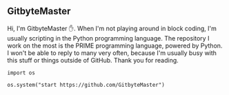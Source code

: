 ## GitbyteMaster
Hi, I'm GitbyteMaster ✋. When I'm not playing around in block coding, I'm usually scripting in the Python programming language. The repository I work on the most is the PRIME programming language, powered by Python. I won't be able to reply to many very often, because I'm usually busy with this stuff or things outside of GitHub. Thank you for reading.

```
import os

os.system("start https://github.com/GitbyteMaster")
```
